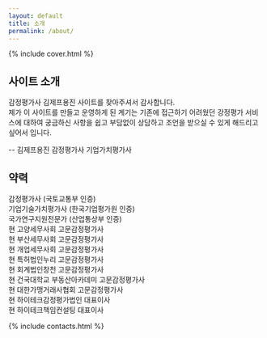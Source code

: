 ```yaml
---
layout: default
title: 소개
permalink: /about/
---
```


<style>
main h2 {
  margin-bottom:10px;
  padding-top:10px;
  font-size:20px;
}
main p {
  margin-top:10px
  margin-bottom:10px;
  line-height:135%;
  font-size:14px;
}
</style>

{% include cover.html %}

## 사이트 소개

감정평가사 김제프용진 사이트를 찾아주셔서 감사합니다.<br>
제가 이 사이트를 만들고 운영하게 된 계기는 기존에 접근하기 어려웠던 강정평가 서비스에 대하여 궁금하신 사항을 쉽고 부담없이 상담하고 조언을 받으실 수 있게 해드리고 싶어서 입니다.

-- 김제프용진 감정평가사 기업가치평가사

## 약력

감정평가사 (국토교통부 인증)<br>
기업기술가치평가사 (한국기업평가원 인증)<br>
국가연구지원전문가 (산업통상부 인증)<br>
현 고양세무사회 고문감정평가사<br>
현 부산세무사회 고문감정평가사<br>
현 개업세무사회 고문감정평가사<br>
현 특허법인누리 고문감정평가사<br>
현 회계법인창천 고문감정평가사<br>
현 건국대학교 부동산아카데미 고문감정평가사<br>
현 대한가맹거래사협회 고문감정평가사<br>
현 하이테크감정평가법인 대표이사<br>
현 하이테크책임컨설팅 대표이사<br>

{% include contacts.html %}
